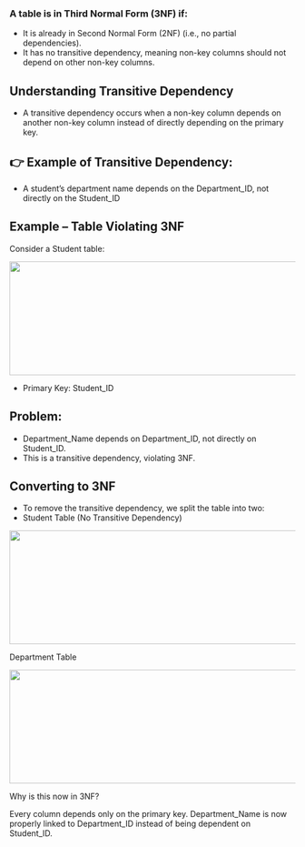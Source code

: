 ### A table is in Third Normal Form (3NF) if:
- It is already in Second Normal Form (2NF) (i.e., no partial dependencies).
- It has no transitive dependency, meaning non-key columns should not depend on other non-key columns.

## Understanding Transitive Dependency
- A transitive dependency occurs when a non-key column depends on another non-key column instead of directly depending on the primary key.

## 👉 Example of Transitive Dependency:
- A student’s department name depends on the Department_ID, not directly on the Student_ID

## Example – Table Violating 3NF
Consider a Student table:

<img width=800 height=200 src="https://github.com/user-attachments/assets/ad21c98d-99de-421d-99a2-c9b29aa04763">

- Primary Key: Student_ID
## Problem:
- Department_Name depends on Department_ID, not directly on Student_ID.
- This is a transitive dependency, violating 3NF.


## Converting to 3NF
- To remove the transitive dependency, we split the table into two:
- Student Table (No Transitive Dependency)


<img width=800 height=200 src="https://github.com/user-attachments/assets/90c4231c-42fa-4a52-a56b-6b88ce48accf">

Department Table

<img width=800 height=200 src="https://github.com/user-attachments/assets/0c2afc2a-279e-495e-bd3b-68c955facd9d">

Why is this now in 3NF?

Every column depends only on the primary key.
Department_Name is now properly linked to Department_ID instead of being dependent on Student_ID.
